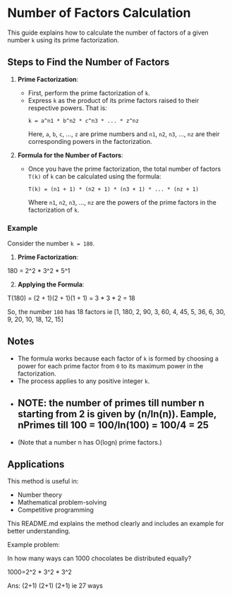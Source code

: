 

# Number of Factors Calculation

This guide explains how to calculate the number of factors of a given number `k` using its prime factorization.

## Steps to Find the Number of Factors

1. **Prime Factorization**:
   - First, perform the prime factorization of `k`.
   - Express `k` as the product of its prime factors raised to their respective powers. That is:
     ```
     k = a^n1 * b^n2 * c^n3 * ... * z^nz
     ```
     Here, `a`, `b`, `c`, ..., `z` are prime numbers and `n1`, `n2`, `n3`, ..., `nz` are their corresponding powers in the factorization.

2. **Formula for the Number of Factors**:
   - Once you have the prime factorization, the total number of factors `T(k)` of `k` can be calculated using the formula:
     ```
     T(k) = (n1 + 1) * (n2 + 1) * (n3 + 1) * ... * (nz + 1)
     ```
     Where `n1`, `n2`, `n3`, ..., `nz` are the powers of the prime factors in the factorization of `k`.

### Example

Consider the number `k = 180`.

1. **Prime Factorization**:

180 = 2^2 * 3^2 * 5^1

2. **Applying the Formula**:

T(180) = (2 + 1)(2 + 1)(1 + 1) = 3 * 3 * 2 = 18

So, the number `180` has 18 factors ie
[1, 180, 2, 90, 3, 60, 4, 45, 5, 36, 6, 30, 9, 20, 10, 18, 12, 15]


## Notes

- The formula works because each factor of `k` is formed by choosing a power for each prime factor from `0` to its maximum power in the factorization.
- The process applies to any positive integer `k`.
- ## NOTE:  the number of primes till number n starting from 2 is given by (n/ln(n)). Eample, nPrimes till 100 = 100/ln(100) = 100/4 = 25
-  (Note that a number
 n has O(logn) prime factors.)


## Applications

This method is useful in:
- Number theory
- Mathematical problem-solving
- Competitive programming

This README.md explains the method clearly and includes an example for better understanding.


Example problem:

In how many ways can 1000 chocolates be distributed equally? 

1000=2^2 * 3^2 * 3^2


Ans: (2+1) (2+1) (2+1) ie 27 ways

